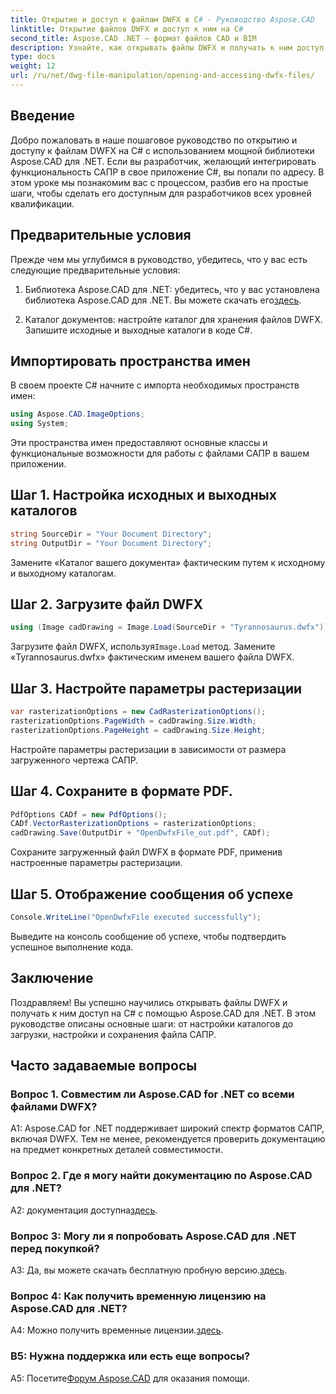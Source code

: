 ```yaml
---
title: Открытие и доступ к файлам DWFX в C# - Руководство Aspose.CAD
linktitle: Открытие файлов DWFX и доступ к ним на C#
second_title: Aspose.CAD .NET — формат файлов CAD и BIM
description: Узнайте, как открывать файлы DWFX и получать к ним доступ на C# с помощью Aspose.CAD для .NET. Пошаговое руководство по плавной интеграции в ваши приложения.
type: docs
weight: 12
url: /ru/net/dwg-file-manipulation/opening-and-accessing-dwfx-files/
---
```

## Введение

Добро пожаловать в наше пошаговое руководство по открытию и доступу к файлам DWFX на C# с использованием мощной библиотеки Aspose.CAD для .NET. Если вы разработчик, желающий интегрировать функциональность САПР в свое приложение C#, вы попали по адресу. В этом уроке мы познакомим вас с процессом, разбив его на простые шаги, чтобы сделать его доступным для разработчиков всех уровней квалификации.

## Предварительные условия

Прежде чем мы углубимся в руководство, убедитесь, что у вас есть следующие предварительные условия:

1.  Библиотека Aspose.CAD для .NET: убедитесь, что у вас установлена библиотека Aspose.CAD для .NET. Вы можете скачать его[здесь](https://releases.aspose.com/cad/net/).

2. Каталог документов: настройте каталог для хранения файлов DWFX. Запишите исходные и выходные каталоги в коде C#.

## Импортировать пространства имен

В своем проекте C# начните с импорта необходимых пространств имен:

```csharp
using Aspose.CAD.ImageOptions;
using System;
```

Эти пространства имен предоставляют основные классы и функциональные возможности для работы с файлами САПР в вашем приложении.

## Шаг 1. Настройка исходных и выходных каталогов

```csharp
string SourceDir = "Your Document Directory";
string OutputDir = "Your Document Directory";
```

Замените «Каталог вашего документа» фактическим путем к исходному и выходному каталогам.

## Шаг 2. Загрузите файл DWFX

```csharp
using (Image cadDrawing = Image.Load(SourceDir + "Tyrannosaurus.dwfx"))
```

 Загрузите файл DWFX, используя`Image.Load` метод. Замените «Tyrannosaurus.dwfx» фактическим именем вашего файла DWFX.

## Шаг 3. Настройте параметры растеризации

```csharp
var rasterizationOptions = new CadRasterizationOptions();
rasterizationOptions.PageWidth = cadDrawing.Size.Width;
rasterizationOptions.PageHeight = cadDrawing.Size.Height;
```

Настройте параметры растеризации в зависимости от размера загруженного чертежа САПР.

## Шаг 4. Сохраните в формате PDF.

```csharp
PdfOptions CADf = new PdfOptions();
CADf.VectorRasterizationOptions = rasterizationOptions;
cadDrawing.Save(OutputDir + "OpenDwfxFile_out.pdf", CADf);
```

Сохраните загруженный файл DWFX в формате PDF, применив настроенные параметры растеризации.

## Шаг 5. Отображение сообщения об успехе

```csharp
Console.WriteLine("OpenDwfxFile executed successfully");
```

Выведите на консоль сообщение об успехе, чтобы подтвердить успешное выполнение кода.

## Заключение

Поздравляем! Вы успешно научились открывать файлы DWFX и получать к ним доступ на C# с помощью Aspose.CAD для .NET. В этом руководстве описаны основные шаги: от настройки каталогов до загрузки, настройки и сохранения файла САПР.

## Часто задаваемые вопросы

### Вопрос 1. Совместим ли Aspose.CAD for .NET со всеми файлами DWFX?

A1: Aspose.CAD for .NET поддерживает широкий спектр форматов САПР, включая DWFX. Тем не менее, рекомендуется проверить документацию на предмет конкретных деталей совместимости.

### Вопрос 2. Где я могу найти документацию по Aspose.CAD для .NET?

 A2: документация доступна[здесь](https://reference.aspose.com/cad/net/).

### Вопрос 3: Могу ли я попробовать Aspose.CAD для .NET перед покупкой?

 A3: Да, вы можете скачать бесплатную пробную версию.[здесь](https://releases.aspose.com/).

### Вопрос 4: Как получить временную лицензию на Aspose.CAD для .NET?

 A4: Можно получить временные лицензии.[здесь](https://purchase.aspose.com/temporary-license/).

### В5: Нужна поддержка или есть еще вопросы?

A5: Посетите[Форум Aspose.CAD](https://forum.aspose.com/c/cad/19) для оказания помощи.
